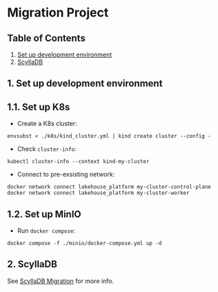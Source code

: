 # Migration Project

## Table of Contents
1. [Set up development environment](#setup-dev-env)
2. [ScyllaDB](#scylladb)

<div id="setup-dev-env"/>

## 1. Set up development environment

## 1.1. Set up K8s

- Create a K8s cluster:
```
envsubst < ./k8s/kind_cluster.yml | kind create cluster --config -
```

- Check `cluster-info`:
```
kubectl cluster-info --context kind-my-cluster
```

- Connect to pre-exsisting network:
```
docker network connect lakehouse_platform my-cluster-control-plane
docker network connect lakehouse_platform my-cluster-worker
```

## 1.2. Set up MinIO

- Run `docker compose`:
```
docker compose -f ./minio/docker-compose.yml up -d
```


<div id="scylladb"/>

## 2. ScyllaDB

See [ScyllaDB Migration](scylladb/README.md) for more info.